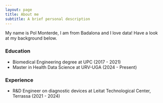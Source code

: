 ```yaml
---
layout: page
title: About me
subtitle: A brief personal description
---
```


My name is Pol Monterde, I am from Badalona and I love data! Have a look at my background below.

### Education

- Biomedical Engineering degree at UPC (2017 - 2021)
- Master in Health Data Science at URV-UGA (2024 - Present)

### Experience
- R&D Engineer on diagnostic devices at Leitat Technological Center, Terrassa (2021 - 2024)
